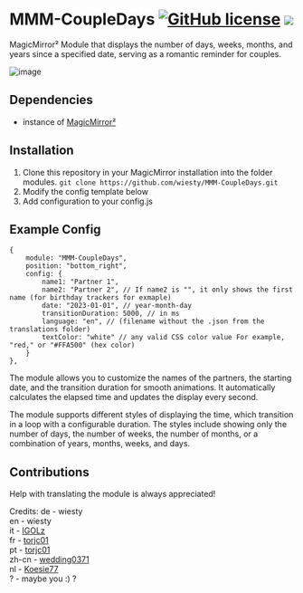 # MMM-CoupleDays  [![GitHub license](https://img.shields.io/badge/license-MIT-blue.svg)](https://github.com/wiesty/MMM-CoupleDays/raw/master/LICENSE) <img src="https://img.shields.io/badge/Maintained%3F-yes-green.svg"/>
MagicMirror² Module that displays the number of days, weeks, months, and years since a specified date, serving as a romantic reminder for couples.


![image](https://i.imgur.com/cas14w7.jpg)


## Dependencies
* instance of [MagicMirror²](https://github.com/MichMich/MagicMirror)

## Installation
1. Clone this repository in your MagicMirror installation into the folder modules.
```git clone https://github.com/wiesty/MMM-CoupleDays.git```
2. Modify the config template below
3. Add configuration to your config.js

## Example Config


```
{
	module: "MMM-CoupleDays",
	position: "bottom_right",
	config: {
		name1: "Partner 1",
		name2: "Partner 2", // If name2 is "", it only shows the first name (for birthday trackers for exmaple) 
		date: "2023-01-01", // year-month-day
		transitionDuration: 5000, // in ms
		language: "en", // (filename without the .json from the translations folder)
		textColor: "white" // any valid CSS color value For example, "red," or "#FFA500" (hex color)
	}
},
```

The module allows you to customize the names of the partners, the starting date, and the transition duration for smooth animations. It automatically calculates the elapsed time and updates the display every second.

The module supports different styles of displaying the time, which transition in a loop with a configurable duration. The styles include showing only the number of days, the number of weeks, the number of months, or a combination of years, months, weeks, and days.

## Contributions 
Help with translating the module is always appreciated! 

Credits:
de - wiesty </br>
en - wiesty</br>
it - [IGOLz](https://github.com/IGOLz)</br>
fr - [torjc01](https://github.com/torjc01)</br>
pt - [torjc01](https://github.com/torjc01)</br>
zh-cn - [wedding0371](https://github.com/wedding0371)</br>
nl - [Koesie77](https://github.com/Koesie77)</br>
? - maybe you :) ?</br>
